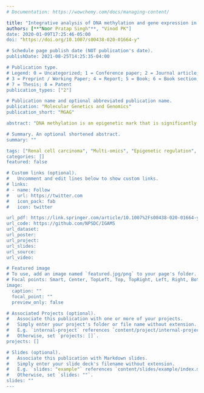 ```yaml
---
# Documentation: https://wowchemy.com/docs/managing-content/

title: "Integrative analysis of DNA methylation and gene expression in Papillary Renal Cell Carcinoma"
authors: [**"Noor Pratap Singh"**, "Vinod PK"]
date: 2020-01-09T17:25:46-05:00
doi: "https://doi.org/10.1007/s00438-020-01664-y"

# Schedule page publish date (NOT publication's date).
publishDate: 2021-08-25T14:25:35-04:00

# Publication type.
# Legend: 0 = Uncategorized; 1 = Conference paper; 2 = Journal article;
# 3 = Preprint / Working Paper; 4 = Report; 5 = Book; 6 = Book section;
# 7 = Thesis; 8 = Patent
publication_types: ["2"]

# Publication name and optional abbreviated publication name.
publication: "Molecular Genetics and Genomics"
publication_short: "MGAG"

abstract: "DNA methylation is an epigenetic mark that is significantly altered in cancer. Interpreting the functional consequences of DNA methylation requires integration of multiple forms of data. The recent advancement in the next generation sequencing can help to decode this relationship and in biomarker discovery. In this study, we investigated the methylation patterns of Papillary renal cell carcinoma (PRCC) and its relationship with the gene expression using The Cancer Genome Atlas (TCGA) multi-omics data. We found that the promoter and body of tumor suppressor genes, microRNAs and gene clusters and families including cadherins, protocadherins, claudins and collagens are hypermethylated in PRCC. Hypomethylated genes in PRCC are associated with the immune function. The gene expression of several novel candidate genes including interleukin receptor IL17RE and immune checkpoint genes HHLA2, SIRPA and HAVCR2 shows significant correlation with the DNA methylation. We also developed machine learning models using features extracted from single and multi-omics data to distinguish early and late stages of PRCC. A comparative study of different feature selection algorithms, predictive models, data integration techniques and representations of methylation data was performed. The Group Lasso (GL) model using both the gene expression and DNA methylation features shows the overall best performance in distinguishing tumor stages. In summary, our study identifies PRCC driver genes and proposes predictive models based on both DNA methylation and gene expression. These results on PRCC will aid in targeted experiments and provide a strategy to improve the classification accuracy of tumor stages."

# Summary. An optional shortened abstract.
summary: ""

tags: ["Renal cell carcinoma", "Multi-omics", "Epigenetic regulation", "RNASeq", "Data integration", "Multiple kernel learning", "Tumor stage prediction"]
categories: []
featured: false

# Custom links (optional).
#   Uncomment and edit lines below to show custom links.
# links:
# - name: Follow
#   url: https://twitter.com
#   icon_pack: fab
#   icon: twitter

url_pdf: https://link.springer.com/article/10.1007%2Fs00438-020-01664-y
url_code: https://github.com/NPSDC/IGAMS
url_dataset:
url_poster:
url_project:
url_slides:
url_source:
url_video:

# Featured image
# To use, add an image named `featured.jpg/png` to your page's folder. 
# Focal points: Smart, Center, TopLeft, Top, TopRight, Left, Right, BottomLeft, Bottom, BottomRight.
image:
  caption: ""
  focal_point: ""
  preview_only: false

# Associated Projects (optional).
#   Associate this publication with one or more of your projects.
#   Simply enter your project's folder or file name without extension.
#   E.g. `internal-project` references `content/project/internal-project/index.md`.
#   Otherwise, set `projects: []`.
projects: []

# Slides (optional).
#   Associate this publication with Markdown slides.
#   Simply enter your slide deck's filename without extension.
#   E.g. `slides: "example"` references `content/slides/example/index.md`.
#   Otherwise, set `slides: ""`.
slides: ""
---
```

